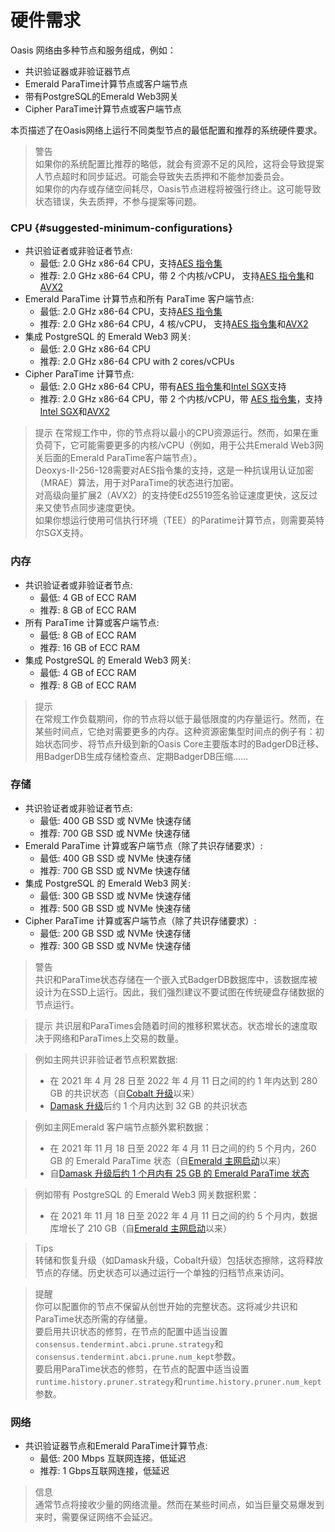 # 硬件需求

Oasis 网络由多种节点和服务组成，例如：

- 共识验证器或非验证器节点
- Emerald ParaTime计算节点或客户端节点
- 带有PostgreSQL的Emerald Web3网关
- Cipher ParaTime计算节点或客户端节点

本页描述了在Oasis网络上运行不同类型节点的最低配置和推荐的系统硬件要求。

> 警告  
如果你的系统配置比推荐的略低，就会有资源不足的风险，这将会导致提案人节点超时和同步延迟。可能会导致失去质押和不能参加委员会。  
如果你的内存或存储空间耗尽，Oasis节点进程将被强行终止。这可能导致状态错误，失去质押，不参与提案等问题。

### CPU {#suggested-minimum-configurations}

- 共识验证者或非验证者节点:
    - 最低: 2.0 GHz x86-64 CPU，支持[AES 指令集](https://en.wikipedia.org/wiki/AES_instruction_set)
    - 推荐: 2.0 GHz x86-64 CPU，带 2 个内核/vCPU， 支持[AES 指令集](https://en.wikipedia.org/wiki/AES_instruction_set)和[AVX2](https://en.wikipedia.org/wiki/Advanced_Vector_Extensions#Advanced_Vector_Extensions_2)
- Emerald ParaTime 计算节点和所有 ParaTime 客户端节点:
    - 最低: 2.0 GHz x86-64 CPU，支持[AES 指令集](https://en.wikipedia.org/wiki/AES_instruction_set)
    - 推荐: 2.0 GHz x86-64 CPU，4 核/vCPU， 支持[AES 指令集](https://en.wikipedia.org/wiki/AES_instruction_set)和[AVX2](https://en.wikipedia.org/wiki/Advanced_Vector_Extensions#Advanced_Vector_Extensions_2)
- 集成 PostgreSQL 的 Emerald Web3 网关:
    - 最低: 2.0 GHz x86-64 CPU
    - 推荐: 2.0 GHz x86-64 CPU with 2 cores/vCPUs
- Cipher ParaTime 计算节点:
    - 最低: 2.0 GHz x86-64 CPU，带有[AES 指令集](https://en.wikipedia.org/wiki/AES_instruction_set)和[Intel SGX](https://www.intel.com/content/www/us/en/architecture-and-technology/software-guard-extensions.html)支持
    - 推荐: 2.0 GHz x86-64 CPU，带 2 个内核/vCPU，带 [AES 指令集](https://en.wikipedia.org/wiki/AES_instruction_set)，支持[Intel SGX](https://www.intel.com/content/www/us/en/architecture-and-technology/software-guard-extensions.html)和[AVX2](https://en.wikipedia.org/wiki/Advanced_Vector_Extensions#Advanced_Vector_Extensions_2)

> 提示 
在常规工作中，你的节点将以最小的CPU资源运行。然而，如果在重负荷下，它可能需要更多的内核/vCPU（例如，用于公共Emerald Web3网关后面的Emerald ParaTime客户端节点）。  
Deoxys-II-256-128需要对AES指令集的支持，这是一种抗误用认证加密（MRAE）算法，用于对ParaTime的状态进行加密。  
对高级向量扩展2（AVX2）的支持使Ed25519签名验证速度更快，这反过来又使节点同步速度更快。  
如果你想运行使用可信执行环境（TEE）的Paratime计算节点，则需要英特尔SGX支持。

### 内存

- 共识验证者或非验证者节点:
    - 最低: 4 GB of ECC RAM
    - 推荐: 8 GB of ECC RAM
- 所有 ParaTime 计算或客户端节点:
    - 最低: 8 GB of ECC RAM
    - 推荐: 16 GB of ECC RAM
- 集成 PostgreSQL 的 Emerald Web3 网关:
    - 最低: 4 GB of ECC RAM
    - 推荐: 8 GB of ECC RAM

> 提示  
在常规工作负载期间，你的节点将以低于最低限度的内存量运行。然而，在某些时间点，它绝对需要更多的内存。这种资源密集型时间点的例子有：初始状态同步、将节点升级到新的Oasis Core主要版本时的BadgerDB迁移、用BadgerDB生成存储检查点、定期BadgerDB压缩...…

### 存储

- 共识验证者或非验证者节点:
    - 最低: 400 GB SSD 或 NVMe 快速存储
    - 推荐: 700 GB SSD 或 NVMe 快速存储
- Emerald ParaTime 计算或客户端节点（除了共识存储要求）:
    - 最低: 400 GB SSD 或 NVMe 快速存储
    - 推荐: 700 GB SSD 或 NVMe 快速存储
- 集成 PostgreSQL 的 Emerald Web3 网关:
    - 最低: 300 GB SSD 或 NVMe 快速存储
    - 推荐: 500 GB SSD 或 NVMe 快速存储
- Cipher ParaTime 计算或客户端节点（除了共识存储要求）:
    - 最低: 200 GB SSD 或 NVMe 快速存储
    - 推荐: 300 GB SSD 或 NVMe 快速存储

> 警告  
共识和ParaTime状态存储在一个嵌入式BadgerDB数据库中，该数据库被设计为在SSD上运行。因此，我们强烈建议不要试图在传统硬盘存储数据的节点运行。

> 提示 
共识层和ParaTimes会随着时间的推移积累状态。状态增长的速度取决于网络和ParaTimes上交易的数量。 

> 例如主网共识非验证者节点积累数据:  
> - 在 2021 年 4 月 28 日至 2022 年 4 月 11 日之间的约 1 年内达到 280 GB 的共识状态（自[Cobalt 升级](https://github.com/oasisprotocol/docs/blob/main/docs/general/mainnet/previous-upgrades/cobalt-upgrade.md)以来）
> - [Damask 升级](https://github.com/oasisprotocol/docs/blob/main/docs/general/mainnet/damask-upgrade)后约 1 个月内达到 32 GB 的共识状态  

> 例如主网Emerald 客户端节点额外累积数据：  
> - 在 2021 年 11 月 18 日至 2022 年 4 月 11 日之间的约 5 个月内，260 GB 的 Emerald ParaTime 状态（自[Emerald 主网启动](https://medium.com/oasis-protocol-project/oasis-emerald-evm-paratime-is-live-on-mainnet-13afe953a4c9)以来）
> - 自[Damask 升级后约 1 个月内有 25 GB 的 Emerald ParaTime 状态](https://github.com/oasisprotocol/docs/blob/main/docs/general/mainnet/damask-upgrade)  

>例如带有 PostgreSQL 的 Emerald Web3 网关数据积累：  
> - 在 2021 年 11 月 18 日至 2022 年 4 月 11 日之间的约 5 个月内，数据库增长了 210 GB（自[Emerald 主网启动](https://medium.com/oasis-protocol-project/oasis-emerald-evm-paratime-is-live-on-mainnet-13afe953a4c9)以来）

> Tips  
转储和恢复升级（如Damask升级，Cobalt升级）包括状态擦除，这将释放节点的存储。历史状态可以通过运行一个单独的归档节点来访问。

> 提醒  
你可以配置你的节点不保留从创世开始的完整状态。这将减少共识和ParaTime状态所需的存储量。  
要启用共识状态的修剪，在节点的配置中适当设置`consensus.tendermint.abci.prune.strategy`和`consensus.tendermint.abci.prune.num_kept`参数。  
要启用ParaTime状态的修剪，在节点的配置中适当设置`runtime.history.pruner.strategy`和`runtime.history.pruner.num_kept`参数。

### 网络

- 共识验证器节点和Emerald ParaTime计算节点:
    - 最低: 200 Mbps 互联网连接，低延迟
    - 推荐: 1 Gbps互联网连接，低延迟

> 信息  
通常节点将接收少量的网络流量。然而在某些时间点，如当巨量交易爆发到来时，需要保证网络不会延迟。

